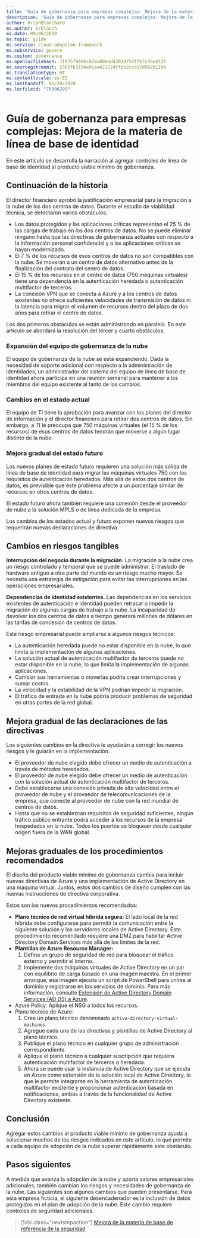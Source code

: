 ```yaml
---
title: 'Guía de gobernanza para empresas complejas: Mejora de la materia de línea de base de identidad'
description: 'Guía de gobernanza para empresas complejas: Mejora de la materia de línea de base de identidad'
author: BrianBlanchard
ms.author: brblanch
ms.date: 09/06/2019
ms.topic: guide
ms.service: cloud-adoption-framework
ms.subservice: govern
ms.custom: governance
ms.openlocfilehash: 7f975f948bc078a80ead4207d755ff67cd5e4f2f
ms.sourcegitcommit: 2362fb3154a91aa421224ffdb2cc632d982b129b
ms.translationtype: HT
ms.contentlocale: es-ES
ms.lasthandoff: 01/28/2020
ms.locfileid: "76806295"
---
```

# <a name="governance-guide-for-complex-enterprises-improve-the-identity-baseline-discipline"></a>Guía de gobernanza para empresas complejas: Mejora de la materia de línea de base de identidad

En este artículo se desarrolla la narración al agregar controles de línea de base de identidad al producto viable mínimo de gobernanza.

## <a name="advancing-the-narrative"></a>Continuación de la historia

El director financiero aprobó la justificación empresarial para la migración a la nube de los dos centros de datos. Durante el estudio de viabilidad técnica, se detectaron varios obstáculos:

- Los datos protegidos y las aplicaciones críticas representan el 25 % de las cargas de trabajo en los dos centros de datos. No se puede eliminar ninguno hasta que las directivas de gobernanza actuales con respecto a la información personal confidencial y a las aplicaciones críticas se hayan modernizado.
- El 7 % de los recursos de esos centros de datos no son compatibles con la nube. Se moverán a un centro de datos alternativo antes de la finalización del contrato del centro de datos.
- El 15 % de los recursos en el centro de datos (750 máquinas virtuales) tiene una dependencia en la autenticación heredada o autenticación multifactor de terceros.
- La conexión VPN que se conecta a Azure y a los centros de datos existentes no ofrece suficientes velocidades de transmisión de datos ni la latencia para migrar el volumen de recursos dentro del plazo de dos años para retirar el centro de datos.

Los dos primeros obstáculos se están administrando en paralelo. En este artículo se abordará la resolución del tercer y cuarto obstáculos.

### <a name="expand-the-cloud-governance-team"></a>Expansión del equipo de gobernanza de la nube

El equipo de gobernanza de la nube se está expandiendo. Dada la necesidad de soporte adicional con respecto a la administración de identidades, un administrador del sistema del equipo de línea de base de identidad ahora participa en una reunión semanal para mantener a los miembros del equipo existente al tanto de los cambios.

### <a name="changes-in-the-current-state"></a>Cambios en el estado actual

El equipo de TI tiene la aprobación para avanzar con los planes del director de información y el director financiero para retirar dos centros de datos. Sin embargo, a TI le preocupa que 750 máquinas virtuales (el 15 % de los recursos) de esos centros de datos tendrán que moverse a algún lugar distinto de la nube.

### <a name="incrementally-improve-the-future-state"></a>Mejora gradual del estado futuro

Los nuevos planes de estado futuro requieren una solución más sólida de línea de base de identidad para migrar las máquinas virtuales 750 con los requisitos de autenticación heredados. Más allá de estos dos centros de datos, es previsible que este problema afecte a un porcentaje similar de recursos en otros centros de datos.

El estado futuro ahora también requiere una conexión desde el proveedor de nube a la solución MPLS o de línea dedicada de la empresa.

Los cambios de los estados actual y futuro exponen nuevos riesgos que requerirán nuevas declaraciones de directiva.

## <a name="changes-in-tangible-risks"></a>Cambios en riesgos tangibles

**Interrupción del negocio durante la migración.** La migración a la nube crea un riesgo controlado y temporal que se puede administrar. El traslado de hardware antiguo a otra parte del mundo es un riesgo mucho mayor. Se necesita una estrategia de mitigación para evitar las interrupciones en las operaciones empresariales.

**Dependencias de identidad existentes.** Las dependencias en los servicios existentes de autenticación e identidad pueden retrasar o impedir la migración de algunas cargas de trabajo a la nube. La incapacidad de devolver los dos centros de datos a tiempo generará millones de dólares en las tarifas de concesión de centros de datos.

Este riesgo empresarial puede ampliarse a algunos riesgos técnicos:

- La autenticación heredada puede no estar disponible en la nube, lo que limita la implementación de algunas aplicaciones.
- La solución actual de autenticación multifactor de terceros puede no estar disponible en la nube, lo que limita la implementación de algunas aplicaciones.
- Cambiar sus herramientas o moverlas podría crear interrupciones y sumar costos.
- La velocidad y la estabilidad de la VPN podrían impedir la migración.
- El tráfico de entrada en la nube podría producir problemas de seguridad en otras partes de la red global.

## <a name="incremental-improvement-of-the-policy-statements"></a>Mejora gradual de las declaraciones de las directivas

Los siguientes cambios en la directiva le ayudarán a corregir los nuevos riesgos y le guiarán en la implementación.

- El proveedor de nube elegido debe ofrecer un medio de autenticación a través de métodos heredados.
- El proveedor de nube elegido debe ofrecer un medio de autenticación con la solución actual de autenticación multifactor de terceros.
- Debe establecerse una conexión privada de alta velocidad entre el proveedor de nube y el proveedor de telecomunicaciones de la empresa, que conecte al proveedor de nube con la red mundial de centros de datos.
- Hasta que no se establezcan requisitos de seguridad suficientes, ningún tráfico público entrante podrá acceder a los recursos de la empresa hospedados en la nube. Todos los puertos se bloquean desde cualquier origen fuera de la WAN global.

## <a name="incremental-improvement-of-the-best-practices"></a>Mejoras graduales de los procedimientos recomendados

El diseño del producto viable mínimo de gobernanza cambia para incluir nuevas directivas de Azure y una implementación de Active Directory en una máquina virtual. Juntos, estos dos cambios de diseño cumplen con las nuevas instrucciones de directiva corporativa.

Estos son los nuevos procedimientos recomendados:

- **Plano técnico de red virtual híbrida segura:** El lado local de la red híbrida debe configurarse para permitir la comunicación entre la siguiente solución y los servidores locales de Active Directory. Este procedimiento recomendado requiere una DMZ para habilitar Active Directory Domain Services más allá de los límites de la red.
- **Plantillas de Azure Resource Manager:**
    1. Defina un grupo de seguridad de red para bloquear el tráfico externo y permitir el interno.
    2. Implemente dos máquinas virtuales de Active Directory en un par con equilibrio de carga basado en una imagen maestra. En el primer arranque, esa imagen ejecuta un script de PowerShell para unirse al dominio y registrarse en los servicios de dominio. Para más información, consulte [Extensión de Active Directory Domain Services (AD DS) a Azure](https://docs.microsoft.com/azure/architecture/reference-architectures/identity/adds-extend-domain).
- Azure Policy: Aplique el NSG a todos los recursos.
- Plano técnico de Azure:
    1. Cree un plano técnico denominado `active-directory-virtual-machines`.
    2. Agregue cada una de las directivas y plantillas de Active Directory al plano técnico.
    3. Publique el plano técnico en cualquier grupo de administración correspondiente.
    4. Aplique el plano técnico a cualquier suscripción que requiera autenticación multifactor de terceros o heredada.
    5. Ahora se puede usar la instancia de Active Directory que se ejecuta en Azure como extensión de la solución local de Active Directory, lo que le permite integrarse en la herramienta de autenticación multifactor existente y proporcionar autenticación basada en notificaciones, ambas a través de la funcionalidad de Active Directory existente.

## <a name="conclusion"></a>Conclusión

Agregar estos cambios al producto viable mínimo de gobernanza ayuda a solucionar muchos de los riesgos indicados en este artículo, lo que permite a cada equipo de adopción de la nube superar rápidamente este obstáculo.

## <a name="next-steps"></a>Pasos siguientes

A medida que avanza la adopción de la nube y aporta valores empresariales adicionales, también cambian los riesgos y necesidades de gobernanza de la nube. Las siguientes son algunos cambios que pueden presentarse. Para esta empresa ficticia, el siguiente desencadenador es la inclusión de datos protegidos en el plan de adopción de la nube. Este cambio requiere controles de seguridad adicionales.

> [!div class="nextstepaction"]
> [Mejora de la materia de base de referencia de la seguridad](./security-baseline-improvement.md)
